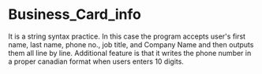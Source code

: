 # Business_Card_info
It is a string syntax practice. In this case the program accepts user's first name, last name, phone no., job title, and Company Name and then outputs them all line by line. Additional feature is that it writes the phone number in a proper canadian format when users enters 10 digits. 
